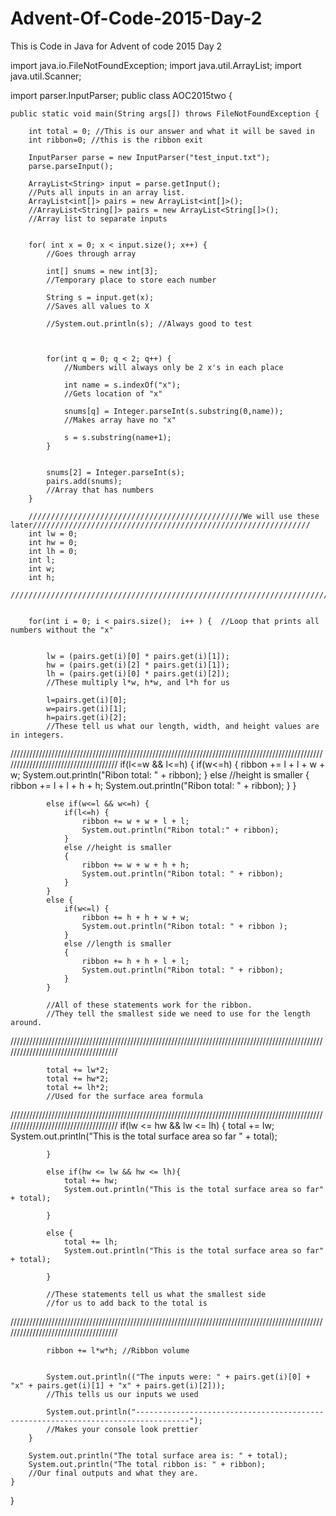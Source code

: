 # Advent-Of-Code-2015-Day-2
This is Code in Java for Advent of code 2015 Day 2

import java.io.FileNotFoundException;
import java.util.ArrayList;
import java.util.Scanner;

import parser.InputParser;
public class AOC2015two {



	public static void main(String args[]) throws FileNotFoundException {

		int total = 0; //This is our answer and what it will be saved in
		int ribbon=0; //this is the ribbon exit

		InputParser parse = new InputParser("test_input.txt");
		parse.parseInput();

		ArrayList<String> input = parse.getInput(); 
		//Puts all inputs in an array list.
		ArrayList<int[]> pairs = new ArrayList<int[]>(); 
		//ArrayList<String[]> pairs = new ArrayList<String[]>(); 
		//Array list to separate inputs


		for( int x = 0; x < input.size(); x++) {
			//Goes through array

			int[] snums = new int[3];
			//Temporary place to store each number

			String s = input.get(x);
			//Saves all values to X

			//System.out.println(s); //Always good to test



			for(int q = 0; q < 2; q++) { 
				//Numbers will always only be 2 x's in each place

				int name = s.indexOf("x");
				//Gets location of "x"

				snums[q] = Integer.parseInt(s.substring(0,name));
				//Makes array have no "x"

				s = s.substring(name+1); 
			}


			snums[2] = Integer.parseInt(s);
			pairs.add(snums);   
			//Array that has numbers
		}

		////////////////////////////////////////////////We will use these later//////////////////////////////////////////////////////////////
		int lw = 0;
		int hw = 0;
		int lh = 0;
		int l;
		int w;
		int h;
		/////////////////////////////////////////////////////////////////////////////////////////////////////////////////////////////////////


		for(int i = 0; i < pairs.size();  i++ ) {  //Loop that prints all numbers without the "x"


			lw = (pairs.get(i)[0] * pairs.get(i)[1]);
			hw = (pairs.get(i)[2] * pairs.get(i)[1]);
			lh = (pairs.get(i)[0] * pairs.get(i)[2]);
			//These multiply l*w, h*w, and l*h for us

			l=pairs.get(i)[0];
			w=pairs.get(i)[1];
			h=pairs.get(i)[2];
			//These tell us what our length, width, and height values are in integers.


/////////////////////////////////////////////////////////////////////////////////////////////////////////////////////////////////////
			if(l<=w && l<=h) {
				if(w<=h) {
					ribbon += l + l + w + w;
					System.out.println("Ribon total: " + ribbon);
				}
				else //height is smaller
				{
					ribbon += l + l + h + h;
					System.out.println("Ribon total: " + ribbon);
				}
			}

			else if(w<=l && w<=h) {
				if(l<=h) {
					ribbon += w + w + l + l;
					System.out.println("Ribon total:" + ribbon);
				}
				else //height is smaller
				{
					ribbon += w + w + h + h;
					System.out.println("Ribon total: " + ribbon);
				}
			}
			else {
				if(w<=l) {
					ribbon += h + h + w + w;
					System.out.println("Ribon total: " + ribbon );
				}
				else //length is smaller
				{
					ribbon += h + h + l + l;
					System.out.println("Ribon total: " + ribbon);
				}
			}
			
			//All of these statements work for the ribbon.
			//They tell the smallest side we need to use for the length around.
/////////////////////////////////////////////////////////////////////////////////////////////////////////////////////////////////////


			total += lw*2;
			total += hw*2;
			total += lh*2;
			//Used for the surface area formula
			
/////////////////////////////////////////////////////////////////////////////////////////////////////////////////////////////////////
			if(lw <= hw && lw <= lh) {
				total += lw;
				System.out.println("This is the total surface area so far " + total);

			}

			else if(hw <= lw && hw <= lh){
				total += hw;
				System.out.println("This is the total surface area so far" + total);

			}

			else {				
				total += lh;
				System.out.println("This is the total surface area so far" + total);

			}
			
			//These statements tell us what the smallest side 
			//for us to add back to the total is
/////////////////////////////////////////////////////////////////////////////////////////////////////////////////////////////////////
			
			ribbon += l*w*h; //Ribbon volume 

			
			System.out.println(("The inputs were: " + pairs.get(i)[0] + "x" + pairs.get(i)[1] + "x" + pairs.get(i)[2]));
			//This tells us our inputs we used
			
			System.out.println("----------------------------------------------------------------------------------");
			//Makes your console look prettier
		}
		
		System.out.println("The total surface area is: " + total);
		System.out.println("The total ribbon is: " + ribbon);
		//Our final outputs and what they are.
	}
}
